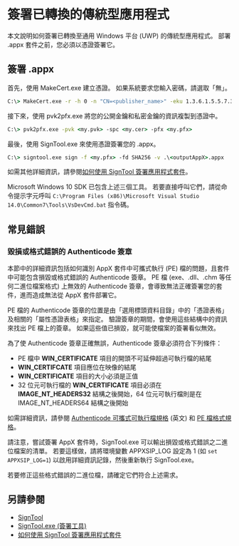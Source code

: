 # 簽署已轉換的傳統型應用程式

本文說明如何簽署已轉換至通用 Windows 平台 (UWP) 的傳統型應用程式。 部署 .appx 套件之前，您必須以憑證簽署它。

## 簽署 .appx

首先，使用 MakeCert.exe 建立憑證。 如果系統要求您輸入密碼，請選取「無」。 

```cmd
C:\> MakeCert.exe -r -h 0 -n "CN=<publisher_name>" -eku 1.3.6.1.5.5.7.3.3 -pe -sv <my.pvk> <my.cer>
```

接下來，使用 pvk2pfx.exe 將您的公開金鑰和私密金鑰的資訊複製到憑證中。 

```cmd
C:\> pvk2pfx.exe -pvk <my.pvk> -spc <my.cer> -pfx <my.pfx>
```
最後，使用 SignTool.exe 來使用憑證簽署您的 .appx。

```cmd
C:\> signtool.exe sign -f <my.pfx> -fd SHA256 -v .\<outputAppX>.appx
``` 

如需其他詳細資訊，請參閱[如何使用 SignTool 簽署應用程式套件](https://msdn.microsoft.com/en-us/library/windows/desktop/jj835835(v=vs.85).aspx)。 

Microsoft Windows 10 SDK 已包含上述三個工具。 若要直接呼叫它們，請從命令提示字元呼叫 ```C:\Program Files (x86)\Microsoft Visual Studio 14.0\Common7\Tools\VsDevCmd.bat``` 指令碼。

## 常見錯誤

### 毀損或格式錯誤的 Authenticode 簽章

本節中的詳細資訊包括如何識別 AppX 套件中可攜式執行 (PE) 檔的問題，且套件中可能包含損毀或格式錯誤的 Authenticode 簽章。 PE 檔 (exe、.dll、.chm 等任何二進位檔案格式) 上無效的 Authenticode 簽章，會導致無法正確簽署您的套件，進而造成無法從 AppX 套件部署它。 

PE 檔的 Authenticode 簽章的位置是由「選用標頭資料目錄」中的「憑證表格」及相關的「屬性憑證表格」來指定。 驗證簽章的期間，會使用這些結構中的資訊來找出 PE 檔上的簽章。 如果這些值已損毀，就可能使檔案的簽署看似無效。 

為了使 Authenticode 簽章正確無誤，Authenticode 簽章必須符合下列條件：

- PE 檔中 **WIN_CERTIFICATE** 項目的開頭不可延伸超過可執行檔的結尾
- **WIN_CERTIFCATE** 項目應位在映像的結尾
- **WIN_CERTIFICATE** 項目的大小必須是正值
- 32 位元可執行檔的 **WIN_CERTIFICATE** 項目必須在 **IMAGE_NT_HEADERS32** 結構之後開始，64 位元可執行檔則是在 IMAGE_NT_HEADERS64 結構之後開始

如需詳細資訊，請參閱 [Authenticode 可攜式可執行檔規格](http://download.microsoft.com/download/9/c/5/9c5b2167-8017-4bae-9fde-d599bac8184a/Authenticode_PE.docx) (英文) 和 [PE 檔格式規格](https://msdn.microsoft.com/en-us/windows/hardware/gg463119.aspx)。 

請注意，嘗試簽署 AppX 套件時，SignTool.exe 可以輸出損毀或格式錯誤之二進位檔案的清單。 若要這樣做，請將環境變數 APPXSIP_LOG 設定為 1 (如 ```set APPXSIP_LOG=1```) 以啟用詳細資訊記錄，然後重新執行 SignTool.exe。

若要修正這些格式錯誤的二進位檔，請確定它們符合上述需求。

## 另請參閱

- [SignTool](https://msdn.microsoft.com/library/windows/desktop/aa387764(v=vs.85).aspx)
- [SignTool.exe (簽署工具)](https://msdn.microsoft.com/library/8s9b9yaz(v=vs.110).aspx)
- [如何使用 SignTool 簽署應用程式套件](https://msdn.microsoft.com/en-us/library/windows/desktop/jj835835(v=vs.85).aspx)

<!--HONumber=Jun16_HO5-->



